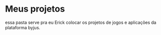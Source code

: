 # Meus projetos
essa pasta serve pra eu Erick colocar os projetos de jogos e aplicações da plataforma byjus.